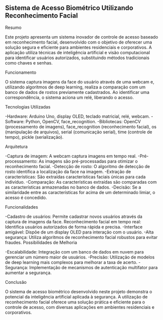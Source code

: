 ## Sistema de Acesso Biométrico Utilizando Reconhecimento Facial

Resumo

Este projeto apresenta um sistema inovador de controle de acesso baseado em reconhecimento facial, desenvolvido com o objetivo de oferecer uma solução segura e eficiente para ambientes residenciais e corporativos. A aplicação utiliza técnicas de inteligência artificial e visão computacional para identificar usuários autorizados, substituindo métodos tradicionais como chaves e senhas.

Funcionamento

O sistema captura imagens da face do usuário através de uma webcam e, utilizando algoritmos de deep learning, realiza a comparação com um banco de dados de rostos previamente cadastrados. Ao identificar uma correspondência, o sistema aciona um relé, liberando o acesso.

Tecnologias Utilizadas

-Hardware: Arduino Uno, display OLED, teclado matricial, relé, webcam.
-Software: Python, OpenCV, face_recognition.
-Bibliotecas: OpenCV (processamento de imagens), face_recognition (reconhecimento facial), os (manipulação de arquivos), serial (comunicação serial), time (controle de tempo), pickle (serialização).

Arquitetura

-Captura de imagem: A webcam captura imagens em tempo real.
-Pré-processamento: As imagens são pré-processadas para otimizar o reconhecimento facial.
-Detecção de rosto: O algoritmo de detecção de rosto identifica a localização da face na imagem.
-Extração de características: São extraídas características faciais únicas para cada indivíduo.
-Comparação: As características extraídas são comparadas com as características armazenadas no banco de dados.
-Decisão: Se a similaridade entre as características for acima de um determinado limiar, o acesso é concedido.

Funcionalidades

-Cadastro de usuários: Permite cadastrar novos usuários através da captura de imagens da face.
Reconhecimento facial em tempo real: Identifica usuários autorizados de forma rápida e precisa.
-Interface amigável: Dispõe de um display OLED para interação com o usuário.
-Alta segurança: Utiliza algoritmos de reconhecimento facial robustos para evitar fraudes.
Possibilidades de Melhoria

-Escalabilidade: Integração com um banco de dados em nuvem para gerenciar um número maior de usuários.
-Precisão: Utilização de modelos de deep learning mais complexos para melhorar a taxa de acerto.
-Segurança: Implementação de mecanismos de autenticação multifator para aumentar a segurança.

Conclusão

O sistema de acesso biométrico desenvolvido neste projeto demonstra o potencial da inteligência artificial aplicada à segurança. A utilização de reconhecimento facial oferece uma solução prática e eficiente para o controle de acesso, com diversas aplicações em ambientes residenciais e corporativos.
